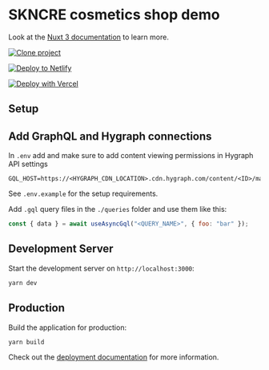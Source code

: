 # SKNCRE cosmetics shop demo

Look at the [Nuxt 3 documentation](https://nuxt.com/docs/getting-started/introduction) to learn more.

[![Clone project](https://hygraph.com/button)](https://app.hygraph.com/clone/f67b7c52af504cd9a19de912423b2e40?name=Hygraph%20Cosmetics%20Shop)

[![Deploy to Netlify](https://www.netlify.com/img/deploy/button.svg)](https://app.netlify.com/start/deploy?repository=https://github.com/timbenniks/hygraph-cosmetics-shop-demo-nuxt)

[![Deploy with Vercel](https://vercel.com/button)](https://vercel.com/new/clone?repository-url=https%3A%2F%2Fgithub.com%2Ftimbenniks%2Fhygraph-cosmetics-shop-demo-nuxt&env=NUXT_HYGRAPH_ENDPOINT&envDescription=Hygraph%20Performance%20endpioint&project-name=hygraph-cosmetics-shop-demo-nuxt&repository-name=hygraph-cosmetics-shop-demo-nuxt&demo-title=Hygraph%20Cosmetics%20Shop%20Demo&demo-description=Commerce%20demo%20with%20composability%20inthe%20cosmetics%20space&demo-url=https%3A%2F%2Fskncre-cosmetics-hygraph.vercel.app%2F&demo-image=https%3A%2F%2Fmedia.graphassets.com%2F2rkpPVMT6mliFXMg3AYS)

## Setup

## Add GraphQL and Hygraph connections

In `.env` add and make sure to add content viewing permissions in Hygraph API settings

```
GQL_HOST=https://<HYGRAPH_CDN_LOCATION>.cdn.hygraph.com/content/<ID>/master
```

See `.env.example` for the setup requirements.

Add `.gql` query files in the `./queries` folder and use them like this:

```js
const { data } = await useAsyncGql("<QUERY_NAME>", { foo: "bar" });
```

## Development Server

Start the development server on `http://localhost:3000`:

```bash
yarn dev
```

## Production

Build the application for production:

```bash
yarn build
```

Check out the [deployment documentation](https://nuxt.com/docs/getting-started/deployment) for more information.
